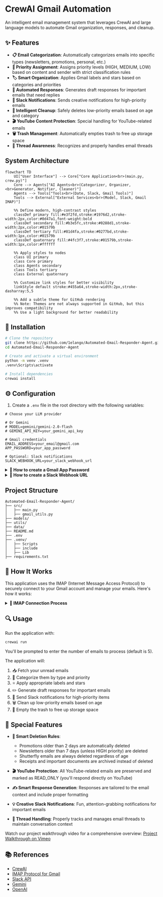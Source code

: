 # CrewAI Gmail Automation

An intelligent email management system that leverages CrewAI and large language models to automate Gmail organization, responses, and cleanup.

## ✨ Features

- **📋 Email Categorization**: Automatically categorizes emails into specific types (newsletters, promotions, personal, etc.)
- **🔔 Priority Assignment**: Assigns priority levels (HIGH, MEDIUM, LOW) based on content and sender with strict classification rules
- **🏷️ Smart Organization**: Applies Gmail labels and stars based on categories and priorities
- **💬 Automated Responses**: Generates draft responses for important emails that need replies
- **📱 Slack Notifications**: Sends creative notifications for high-priority emails
- **🧹 Intelligent Cleanup**: Safely deletes low-priority emails based on age and category
- **🎬 YouTube Content Protection**: Special handling for YouTube-related emails
- **🗑️ Trash Management**: Automatically empties trash to free up storage space
- **🧵 Thread Awareness**: Recognizes and properly handles email threads

## System Architecture

```mermaid
flowchart TD
    UI["User Interface"] --> Core["Core Application<br>(main.py, crew.py)"]
    Core --> Agents["AI Agents<br>(Categorizer, Organizer,<br>Generator, Notifier, Cleaner)"]
    Agents --> Tools["Tools<br>(Date, Slack, Gmail Tools)"]
    Tools --> External["External Services<br>(Model, Slack, Gmail IMAP)"]

    %% Define modern, high-contrast styles
    classDef primary fill:#e3f2fd,stroke:#1976d2,stroke-width:2px,color:#0d47a1,font-weight:bold
    classDef secondary fill:#b3e5fc,stroke:#0288d1,stroke-width:2px,color:#01579b
    classDef tertiary fill:#81d4fa,stroke:#0277bd,stroke-width:1px,color:#01579b
    classDef quaternary fill:#4fc3f7,stroke:#01579b,stroke-width:1px,color:#ffffff

    %% Apply styles to nodes
    class UI primary
    class Core primary
    class Agents secondary
    class Tools tertiary
    class External quaternary

    %% Customize link styles for better visibility
    linkStyle default stroke:#455a64,stroke-width:2px,stroke-dasharray:5,5

    %% Add a subtle theme for GitHub rendering
    %% Note: Themes are not always supported in GitHub, but this improves compatibility
    %% Use a light background for better readability
```

## 🚀 Installation

```bash
# Clone the repository
git clone https://github.com/1elango/Automated-Email-Responder-Agent.git
cd Automated-Email-Responder-Agent

# Create and activate a virtual environment
python -m venv .venv
.venv\Scripts\activate

# Install dependencies
crewai install
```

## ⚙️ Configuration

1. Create a `.env` file in the root directory with the following variables:

```
# Choose your LLM provider

# Or Gemini
# MODEL=gemini/gemini-2.0-flash
# GEMINI_API_KEY=your_gemini_api_key

# Gmail credentials
EMAIL_ADDRESS=your_email@gmail.com
APP_PASSWORD=your_app_password

# Optional: Slack notifications
SLACK_WEBHOOK_URL=your_slack_webhook_url
```

<details>
<summary><b>🔑 How to create a Gmail App Password</b></summary>

1. Go to your Google Account settings at [myaccount.google.com](https://myaccount.google.com/)
2. Select **Security** from the left navigation panel
3. Under "Signing in to Google," find and select **2-Step Verification** (enable it if not already enabled)
4. Scroll to the bottom and find **App passwords**
5. Select **Mail** from the "Select app" dropdown
6. Select **Other (Custom name)** from the "Select device" dropdown
7. Enter `Gmail CrewAI` as the name
8. Click **Generate**
9. Copy the 16-character password that appears (spaces will be removed automatically)
10. Paste this password in your `.env` file as the `APP_PASSWORD` value
11. Click **Done**

**Note**: App passwords can only be created if you have 2-Step Verification enabled on your Google account.
</details>

<details>
<summary><b>🔗 How to create a Slack Webhook URL</b></summary>

1. Go to [api.slack.com/apps](https://api.slack.com/apps)
2. Click **Create New App**
3. Select **From scratch**
4. Enter `Gmail Notifications` as the app name
5. Select your workspace and click **Create App**
6. In the left sidebar, find and click on **Incoming Webhooks**
7. Toggle the switch to **Activate Incoming Webhooks**
8. Click **Add New Webhook to Workspace**
9. Select the channel where you want to receive notifications
10. Click **Allow**
11. Find the **Webhook URL** section and copy the URL that begins with `https://hooks.slack.com/services/`
12. Paste this URL in your `.env` file as the `SLACK_WEBHOOK_URL` value

**Customizing your Slack app (optional):**
1. Go to **Basic Information** in the left sidebar
2. Scroll down to **Display Information**
3. Add an app icon and description
4. Click **Save Changes**

**Note**: You need admin permissions or the ability to install apps in your Slack workspace.
</details>

## Project Structure

```
Automated-Email-Responder-Agent/
├── src/
│   ├── main.py
│   ├── gmail_utils.py
├── models/
├── utils/
├── data/
├── README.md
├── .env
├── .venv/
│   ├── Scripts
│   ├── include
│   ├── Lib
├── requirements.txt
```
## 📧 How It Works

This application uses the IMAP (Internet Message Access Protocol) to securely connect to your Gmail account and manage your emails. Here's how it works:

<details>
<summary><b>🔄 IMAP Connection Process</b></summary>

1. **Secure Connection**: The application establishes a secure SSL connection to Gmail's IMAP server (`imap.gmail.com`).

2. **Authentication**: It authenticates using your email address and app password (not your regular Google password).

3. **Mailbox Access**: Once authenticated, it can access your inbox and other mailboxes to:
   - Read unread emails
   - Apply labels
   - Move emails to trash
   - Save draft responses

4. **Safe Disconnection**: After each operation, the connection is properly closed to maintain security.

IMAP allows the application to work with your emails while they remain on Google's servers, unlike POP3 which would download them to your device. This means you can still access all emails through the regular Gmail interface.

**Security Note**: Your credentials are only stored locally in your `.env` file and are never shared with any external services.
</details>

## 🔍 Usage

Run the application with:

```bash
crewai run
```

You'll be prompted to enter the number of emails to process (default is 5).

The application will:
1. 📥 Fetch your unread emails
2. 🔎 Categorize them by type and priority
3. ⭐ Apply appropriate labels and stars
4. ✏️ Generate draft responses for important emails
5. 🔔 Send Slack notifications for high-priority items
6. 🗑️ Clean up low-priority emails based on age
7. 🧹 Empty the trash to free up storage space

## 🌟 Special Features

- **📅 Smart Deletion Rules**: 
  - Promotions older than 2 days are automatically deleted
  - Newsletters older than 7 days (unless HIGH priority) are deleted
  - Shutterfly emails are always deleted regardless of age
  - Receipts and important documents are archived instead of deleted

- **🎬 YouTube Protection**: All YouTube-related emails are preserved and marked as READ_ONLY (you'll respond directly on YouTube)

- **✍️ Smart Response Generation**: Responses are tailored to the email context and include proper formatting

- **💡 Creative Slack Notifications**: Fun, attention-grabbing notifications for important emails

- **🧵 Thread Handling**: Properly tracks and manages email threads to maintain conversation context

Watch our project walkthrough video for a comprehensive overview:
[Project Walkthrough on Vimeo](https://vimeo.com/user/project-walkthrough)

## 📚 References

- [CrewAI](https://github.com/crewAIInc/crewAI/)
- [IMAP Protocol for Gmail](https://support.google.com/mail/answer/7126229)
- [Slack API](https://api.slack.com/messaging/webhooks)
- [Gemini](https://ai.google.com/gemini-api)
- [OpenAI](https://openai.com/api/)
